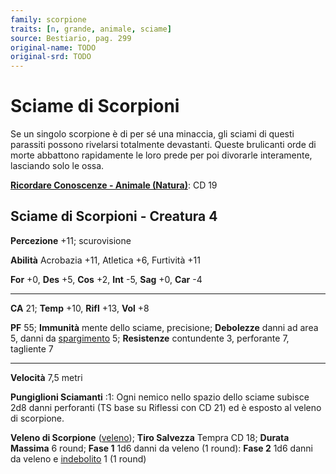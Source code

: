 ```yaml
---
family: scorpione
traits: [n, grande, animale, sciame]
source: Bestiario, pag. 299
original-name: TODO
original-srd: TODO
---
```


# Sciame di Scorpioni

Se un singolo scorpione è di per sé una minaccia, gli sciami di questi parassiti
possono rivelarsi totalmente devastanti. Queste brulicanti orde di morte
abbattono rapidamente le loro prede per poi divorarle interamente, lasciando
solo le ossa.

**[Ricordare Conoscenze - Animale (Natura)](/azioni/ricordare-conoscenze)**: CD
19

## Sciame di Scorpioni - Creatura 4

**Percezione** +11; scurovisione

**Abilità** Acrobazia +11, Atletica +6, Furtività +11

**For** +0, **Des** +5, **Cos** +2, **Int** -5, **Sag** +0, **Car** -4

---

**CA** 21; **Temp** +10, **Rifl** +13, **Vol** +8

**PF** 55; **Immunità** mente dello sciame, precisione; **Debolezze** danni ad
area 5, danni da [spargimento](/tratti/spargimento) 5; **Resistenze**
contundente 3, perforante 7, tagliente 7

---

**Velocità** 7,5 metri

**Pungiglioni Sciamanti** :1: Ogni nemico nello spazio dello sciame subisce 2d8
danni perforanti (TS base su Riflessi con CD 21) ed è esposto al veleno di
scorpione.

**Veleno di Scorpione** ([veleno](/tratti/veleno)); **Tiro Salvezza** Tempra CD
18; **Durata Massima** 6 round; **Fase 1** 1d6 danni da veleno (1 round): **Fase
2** 1d6 danni da veleno e [indebolito](/condizioni/indebolito) 1 (1 round)
